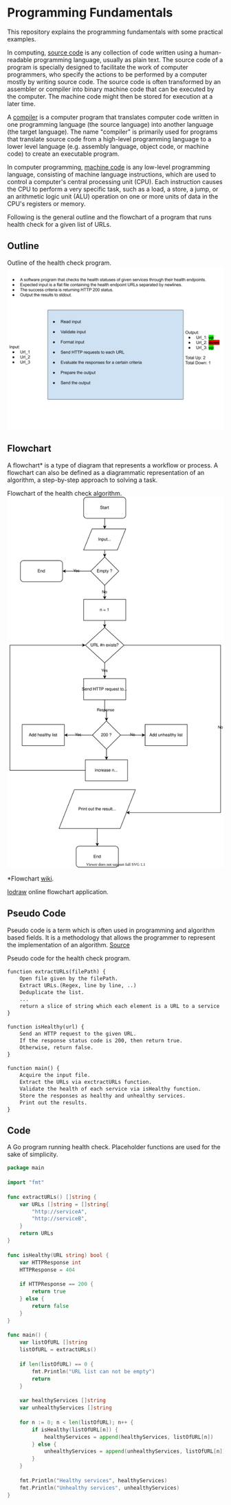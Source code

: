 # Programming Fundamentals

This repository explains the programming fundamentals with some practical examples.

In computing, [source code](https://en.wikipedia.org/wiki/Source_code) is any collection of code written using a human-readable programming language, usually as plain text. The source code of a program is specially designed to facilitate the work of computer programmers, who specify the actions to be performed by a computer mostly by writing source code. The source code is often transformed by an assembler or compiler into binary machine code that can be executed by the computer. The machine code might then be stored for execution at a later time.

A [compiler](https://en.wikipedia.org/wiki/Compiler) is a computer program that translates computer code written in one programming language (the source language) into another language (the target language). The name "compiler" is primarily used for programs that translate source code from a high-level programming language to a lower level language (e.g. assembly language, object code, or machine code) to create an executable program.

In computer programming, [machine code](https://en.wikipedia.org/wiki/Machine_code) is any low-level programming language, consisting of machine language instructions, which are used to control a computer's central processing unit (CPU). Each instruction causes the CPU to perform a very specific task, such as a load, a store, a jump, or an arithmetic logic unit (ALU) operation on one or more units of data in the CPU's registers or memory.

Following is the general outline and the flowchart of a program that runs health check for a given list of URLs. 

## Outline

Outline of the health check program.
![Diagram](./media/Programming%20Fundamentals.svg)

## Flowchart

A flowchart* is a type of diagram that represents a workflow or process. A flowchart can also be defined as a diagrammatic representation of an algorithm, a step-by-step approach to solving a task.

Flowchart of the health check algorithm.
![Flowchart](./media/HealthCheck.svg)

*Flowchart [wiki](https://en.wikipedia.org/wiki/Flowchart).

[Iodraw](https://www.iodraw.com/diagram/) online flowchart application.


## Pseudo Code

Pseudo code is a term which is often used in programming and algorithm based fields. It is a methodology that allows the programmer to represent the implementation of an algorithm. [Source](https://www.geeksforgeeks.org/how-to-write-a-pseudo-code/)

Pseudo code for the health check program.
```
function extractURLs(filePath) {
    Open file given by the filePath.
    Extract URLs.(Regex, line by line, ..)
    Deduplicate the list.
    ...
    return a slice of string which each element is a URL to a service
}

function isHealthy(url) {
    Send an HTTP request to the given URL.
    If the response status code is 200, then return true.
    Otherwise, return false.
}

function main() {
    Acquire the input file.
    Extract the URLs via exctractURLs function.
    Validate the health of each service via isHealthy function.
    Store the responses as healthy and unhealthy services.
    Print out the results.
}
```



## Code

A Go program running health check.  Placeholder functions are used for the sake of simplicity.

```Go
package main

import "fmt"

func extractURLs() []string {
	var URLs []string = []string{
		"http://serviceA",
		"http://serviceB",
	}
	return URLs
}

func isHealthy(URL string) bool {
	var HTTPResponse int
	HTTPResponse = 404

	if HTTPResponse == 200 {
		return true
	} else {
		return false
	}
}

func main() {
	var listOfURL []string
	listOfURL = extractURLs()

	if len(listOfURL) == 0 {
		fmt.Println("URL list can not be empty")
		return
	}

	var healthyServices []string
	var unhealthyServices []string

	for n := 0; n < len(listOfURL); n++ {
		if isHealthy(listOfURL[n]) {
			healthyServices = append(healthyServices, listOfURL[n])
		} else {
			unhealthyServices = append(unhealthyServices, listOfURL[n])
		}
	}

	fmt.Println("Healthy services", healthyServices)
	fmt.Println("Unhealthy services", unhealthyServices)
}
```